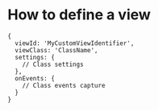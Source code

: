 # How to define a view

```
{
  viewId: 'MyCustomViewIdentifier',
  viewClass: 'ClassName',
  settings: {
    // Class settings
  },
  onEvents: {
    // Class events capture
  }
}
```